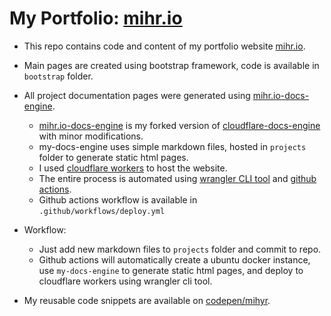 # My Portfolio: [mihr.io](https://mihr.io)

- This repo contains code and content of my portfolio website [mihr.io](https://mihr.io).
- Main pages are created using bootstrap framework, code is available in `bootstrap` folder.
- All project documentation pages were generated using [mihr.io-docs-engine](https://github.com/mihyr/mihr.io-docs-engine).

  - [mihr.io-docs-engine](https://github.com/mihyr/mihr.io-docs-engine) is my forked version of [cloudflare-docs-engine](https://github.com/cloudflare/cloudflare-docs-engine) with minor modifications.
  - my-docs-engine uses simple markdown files, hosted in `projects` folder to generate static html pages. 
  - I used [cloudflare workers](https://developers.cloudflare.com/workers/) to host the website.
  - The entire process is automated using [wrangler CLI tool](https://github.com/cloudflare/wrangler) and [github actions](https://docs.github.com/en/actions).
  - Github actions workflow is available in `.github/workflows/deploy.yml`

- Workflow:
  - Just add new markdown files to `projects` folder and commit to repo.
  - Github actions will automatically create a ubuntu docker instance, use `my-docs-engine` to generate static html pages, and deploy to cloudflare workers using wrangler cli tool.

- My reusable code snippets are available on [codepen/mihyr](https://codepen.io/mihyr/).
